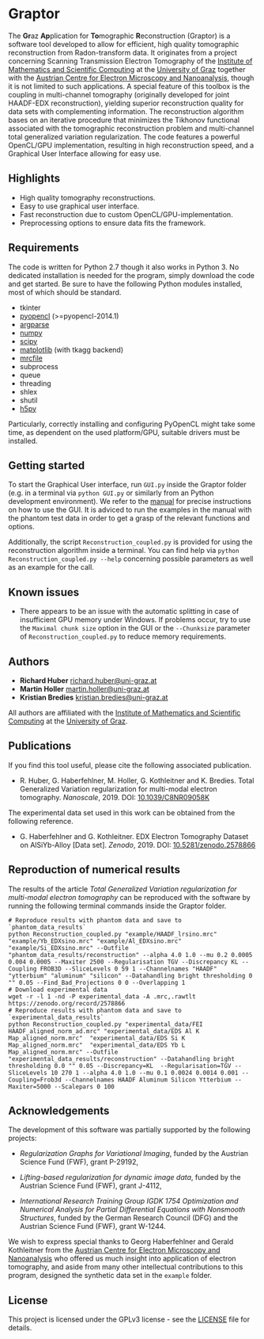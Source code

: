 # Graptor
The **Gr**az **Ap**plication for **To**mographic **R**econstruction (Graptor) is a software tool developed to allow for efficient, high quality tomographic reconstruction from Radon-transform data. It originates from a project concerning Scanning Transmission Electron Tomography of the [Institute of Mathematics and Scientific Computing](https://mathematik.uni-graz.at/en) at the [University of Graz](https://www.uni-graz.at/en) together with the  [Austrian Centre for Electron Microscopy and Nanoanalysis](https://www.felmi-zfe.at), though it is not limited to such applications. A special feature of this toolbox is the coupling in multi-channel tomography (originally developed for joint HAADF-EDX reconstruction), yielding superior reconstruction quality for data sets with complementing information. The reconstruction algorithm bases on an iterative procedure that minimizes the Tikhonov functional associated with the tomographic reconstruction problem and multi-channel total generalized variation regularization. The code features a powerful OpenCL/GPU implementation, resulting in high reconstruction speed, and a Graphical User Interface allowing for easy use.

## Highlights
* High quality tomography reconstructions.
* Easy to use graphical user interface.
* Fast reconstruction due to custom OpenCL/GPU-implementation.
* Preprocessing options to ensure data fits the framework.
 
## Requirements
The code is written for Python 2.7 though it also works in Python 3. No dedicated installation is needed for the program, simply download the code and get started. Be sure to have the following Python modules installed, most of which should be standard.

* tkinter
* [pyopencl](https://pypi.org/project/pyopencl/) (>=pyopencl-2014.1)
* [argparse](https://pypi.org/project/argparse/)
* [numpy](https://pypi.org/project/numpy/)
* [scipy](https://pypi.org/project/scipy/)
* [matplotlib](https://pypi.org/project/matplotlib/) (with tkagg backend)
* [mrcfile](https://pypi.org/project/mrcfile/)
* subprocess
* queue
* threading
* shlex
* shutil
* [h5py](https://pypi.org/project/h5py/)

Particularly, correctly installing and configuring PyOpenCL might take some time, as dependent on the used platform/GPU, suitable drivers must be installed.

## Getting started
To start the Graphical User interface, run `GUI.py` inside the Graptor folder (e.g. in a terminal via `python GUI.py` or similarly from an Python development environment). 
We refer to the [manual](manual/manual.pdf) for precise instructions on how to use the GUI. It is adviced to run the examples in the manual with the phantom test data in order to get a grasp of the relevant functions and options.

Additionally, the script `Reconstruction_coupled.py` is provided for using the reconstruction algorithm inside a terminal. You can find help via `python Reconstruction_coupled.py --help` concerning possible parameters as well as an example for the call.

## Known issues

* There appears to be an issue with the automatic splitting in case of insufficient GPU memory under Windows. If problems occur, try to use the `Maximal chunk size` option in the GUI or the `--Chunksize` parameter of `Reconstruction_coupled.py` to reduce memory requirements.

## Authors

* **Richard Huber** richard.huber@uni-graz.at
* **Martin Holler** martin.holler@uni-graz.at 
* **Kristian Bredies** kristian.bredies@uni-graz.at

All authors are affiliated with the [Institute of Mathematics and Scientific Computing](https://mathematik.uni-graz.at/en) at the [University of Graz](https://www.uni-graz.at/en).

## Publications
If you find this tool useful, please cite the following associated publication.

* R. Huber, G. Haberfehlner, M. Holler, G. Kothleitner and K. Bredies. Total Generalized Variation regularization for multi-modal electron tomography. *Nanoscale*, 2019. DOI: [10.1039/C8NR09058K](https://doi.org/10.1039/C8NR09058K)

The experimental data set used in this work can be obtained from the following reference.

* G. Haberfehlner and G. Kothleitner. EDX Electron Tomography Dataset on AlSiYb-Alloy [Data set]. *Zenodo*, 2019. DOI: [10.5281/zenodo.2578866](http://doi.org/10.5281/zenodo.2578866)

## Reproduction of numerical results

The results of the article *Total Generalized Variation regularization for multi-modal electron tomography* can be reproduced with the software by running the following terminal commands inside the Graptor folder.

```
# Reproduce results with phantom data and save to `phantom_data_results`
python Reconstruction_coupled.py "example/HAADF_lrsino.mrc" "example/Yb_EDXsino.mrc" "example/Al_EDXsino.mrc" "example/Si_EDXsino.mrc" --Outfile "phantom_data_results/reconstruction" --alpha 4.0 1.0 --mu 0.2 0.0005 0.004 0.0005 --Maxiter 2500 --Regularisation TGV --Discrepancy KL --Coupling FROB3D --SliceLevels 0 59 1 --Channelnames "HAADF" "ytterbium" "aluminum" "silicon" --Datahandling bright thresholding 0 "" 0.05 --Find_Bad_Projections 0 0 --Overlapping 1 
# Download experimental data
wget -r -l 1 -nd -P experimental_data -A .mrc,.rawtlt https://zenodo.org/record/2578866
# Reproduce results with phantom data and save to `experimental_data_results`
python Reconstruction_coupled.py "experimental_data/FEI HAADF_aligned_norm_ad.mrc" "experimental_data/EDS Al K Map_aligned_norm.mrc"  "experimental_data/EDS Si K Map_aligned_norm.mrc"  "experimental_data/EDS Yb L Map_aligned_norm.mrc" --Outfile "experimental_data_results/reconstruction" --Datahandling bright thresholding 0.0 "" 0.05 --Discrepancy=KL  --Regularisation=TGV --SliceLevels 10 270 1 --alpha 4.0 1.0 --mu 0.1 0.0024 0.0014 0.001 --Coupling=Frob3d --Channelnames HAADF Aluminum Silicon Ytterbium --Maxiter=5000 --Scalepars 0 100
```

## Acknowledgements

The development of this software was partially supported by the following projects:

* *Regularization Graphs for Variational Imaging*, funded by the Austrian Science Fund (FWF), grant P-29192,

* *Lifting-based regularization for dynamic image data*, funded by the Austrian Science Fund (FWF), grant J-4112,

* *International Research Training Group IGDK 1754 Optimization and Numerical Analysis for Partial Differential Equations with Nonsmooth
Structures*, funded by the German Research Council (DFG) and the Austrian Science Fund (FWF), grant W-1244.

We wish to express special thanks to Georg Haberfehlner and Gerald Kothleitner from the [Austrian Centre for Electron Microscopy and Nanoanalysis](https://www.felmi-zfe.at) who offered us much insight into application of electron tomography, and aside from many other intellectual contributions to this program, designed the synthetic data set in the `example` folder.

## License

This project is licensed under the GPLv3 license - see the [LICENSE](LICENSE) file for details.
